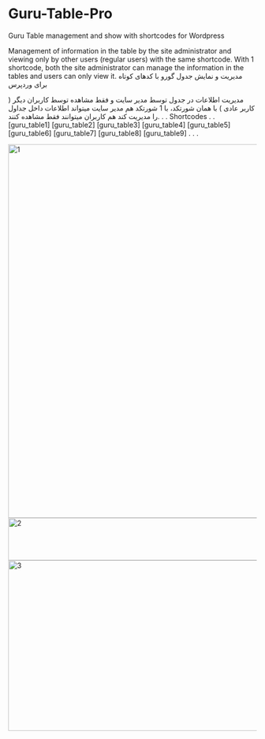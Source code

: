 # Guru-Table-Pro
Guru Table management and show with shortcodes for Wordpress

Management of information in the table by the site administrator and viewing only by other users (regular users) with the same shortcode. With 1 shortcode, both the site administrator can manage the information in the tables and users can only view it.
مدیریت و نمایش جدول گورو با کدهای کوتاه برای وردپرس

مدیریت اطلاعات در جدول توسط مدیر سایت و فقط مشاهده توسط کاربران دیگر ( کاربر عادی ) با همان شورتکد، با 1 شورتکد هم مدیر سایت میتواند اطلاعات داخل جداول را مدیریت کند هم کاربران میتوانند فقط مشاهده کنند.
.
.
Shortcodes 
.
.
[guru_table1]
[guru_table2]
[guru_table3]
[guru_table4]
[guru_table5]
[guru_table6]
[guru_table7]
[guru_table8]
[guru_table9]
.
.
.

<img width="960" height="758" alt="1" src="https://github.com/user-attachments/assets/e6d1961a-768a-4e43-b3b0-8172e0683553" />


<img width="890" height="86" alt="2" src="https://github.com/user-attachments/assets/3dd75c75-6aac-4852-b81b-c355f7944b33" />



<img width="956" height="346" alt="3" src="https://github.com/user-attachments/assets/dcd4763a-01a3-4f0c-a9e5-59e3fcc9ac46" />

